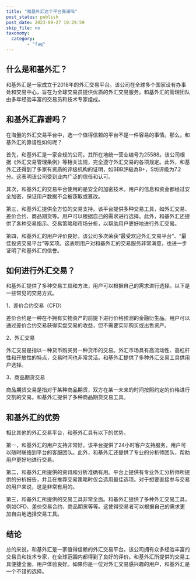 ```yaml
---
title: "和基外汇这个平台靠谱吗"
post_status: publish
post_date: 2023-09-27 19:29:59
skip_file: no
taxonomy:
  category:
        - "faq"
---
```


## 什么是和基外汇？

和基外汇是一家成立于2018年的外汇交易平台。该公司在全球多个国家设有办事处和交易中心，旨在为全球交易员提供优质的外汇交易服务。和基外汇的管理团队由多年经验丰富的交易员和技术专家组成。

## 和基外汇靠谱吗？

在海量的外汇交易平台中，选一个值得信赖的平台不是一件容易的事情。那么，和基外汇的靠谱性如何呢？

首先，和基外汇是一家合规的公司。其所在地统一营业编号为25588。该公司根据《外汇交易管理条例》等相关法规，完全遵守外汇交易的各项规定。此外，和基外汇还得到了多家有资质的评级机构的证明，如BBB評級為B+，S坊评级为7.2分。这表明该公司受到业内广泛的信任和认可。

其次，和基外汇的交易平台使用的是安全的加密技术。用户的信息和资金都经过安全加密，保证用户数据不会被窃取或篡改。

第三，和基外汇提供全方位的交易支持。该平台提供多种交易工具，如外汇交易、差价合约、商品期货等。用户可以根据自己的需求进行选择。此外，和基外汇还提供了各种交易指示、交易策略和市场分析，以帮助用户更好地进行外汇交易。

第四，和基外汇的用户评价良好。该公司多次荣获“最受欢迎外汇交易平台”、“最佳投资交易平台”等奖项。这表明用户对和基外汇的交易服务非常满意，也进一步证明了和基外汇的信誉。

## 如何进行外汇交易？

和基外汇提供了多种交易工具和方法，用户可以根据自己的需求进行选择。以下是一些常见的交易方式。

1、差价合约交易（CFD）

差价合约是一种在不拥有实物资产的前提下进行价格预测的金融衍生品。用户可以通过差价合约交易获得实盘交易的收益，但不需要实际购买或出售资产。

2、外汇交易

外汇交易是指以一种货币购买另一种货币的交易。外汇市场具有高流动性、高杠杆性和开放性的特点，交易时间也非常灵活。和基外汇提供了多种外汇交易工具供用户选择。

3、商品期货交易

商品期货交易是指对于某种商品期货，双方在某一未来的时间按照约定的价格进行交割的交易。和基外汇提供了多种商品期货交易工具。

## 和基外汇的优势

相比其他的外汇交易平台，和基外汇具有以下的优势。

第一，和基外汇的用户支持非常好。该平台提供了24小时客户支持服务，用户可以随时联络到平台的客服团队。此外，和基外汇还提供了专业的分析师团队，帮助用户更好地进行交易。

第二，和基外汇所提供的资讯和分析准确有用。平台上提供有专业外汇分析师所提供的分析报告，并且在推荐交易策略时仅会选用最佳选项。对于想要直接参与交易的用户来说，这是非常有用的。

第三，和基外汇所提供的交易工具非常全面。和基外汇提供了多种外汇交易工具，例如CFD、差价交易合约、商品期货等等。这使得交易者可以根据自己的需求更加自由地选择交易工具。

## 结论

总的来说，和基外汇是一家值得信赖的外汇交易平台。该公司拥有众多经验丰富的交易员和技术专家，在全球范围内都得到了良好的评价。和基外汇所提供的交易工具便捷全面，用户体验良好。如果你是一位对外汇交易感兴趣的用户，和基外汇是一个不错的选择。
